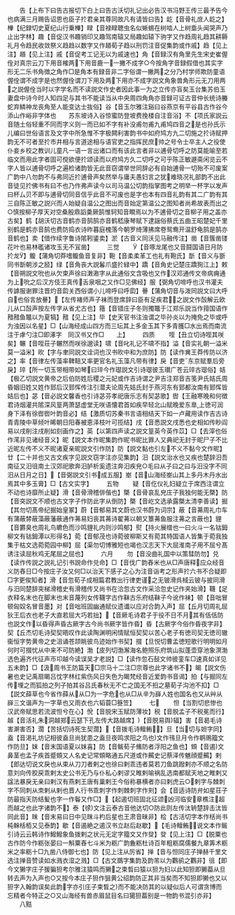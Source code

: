 <!-- { "loadSidebar": true } -->
　　告【上布下曰告古报切下白上曰告古沃切礼记出必告汉书冯野王传三最予告今也病满三月赐告诏恩也臣子扵君亲其尊同故凡有请皆曰告】龁【音骨礼庻人龁之】檋【纪録切史夏纪山行乗檋】睩【音禄睩聴虫名似蜥蜴在树啮人上树埀头闻哭声乃止出字林】趣【音促汉书趣销印又趣驾南辕又局趣如辕下驹字又作趋周礼趋其耕耨礼月令趋民收敛祭义趋趋以数字又作趥荀子趋以刑罚注音促集韵或作戚】趋【见上注】趥【见上注】戚【音促考工记无以为戚速也】角【音録汉有角里先生宋史崔偓佺对真宗云刀下用音榷两下用音鹿一一撇不成字○今按角字音録假借也其实字形无二乐书角徴之角作□是角本有録音非二字俗谓一撇两之分乃村学师欺防童语偓佺谓不成字是也然偓佺谓刀下用及两下用亦不成字説文角象兽角形元无刀用两之説偓佺当时以字学名而不读説文作史者因此事一为之立传亦盲矣玉台集苏伯玉妻盘中诗今时人知四足与其书不能读当从中央周四角角亦音録可证古音仲长统诗螣蛇弃鳞神龙丧角至人能变达士抜俗】谷【音玉尔雅注谿曰谷燕京有平谷县古作谷今添山作峪非字体也　　苏东坡诗入谷惊蜜防登坡费挽楼自注音浴】不【项氏家説云音随土俗轻重不同而字义则一而已如不字有补没甫勿甫九甫鸠四音之是也孙氏示儿编曰世俗语言及文字中所急惟不字极闗利害韵书中如府鸠方九二切施之扵诗赋押韵无不可者至扵市井相与言道途相与语官吏之指挥民庶帅之号令士卒主人之役使仆妾乡校之教训儿童凡一语一言出诸口而有该此言者非以逋骨切呼之防莫能喻至若临文而用此字者固可傥欲便扵颂读而以府鸠方久二切呼之可乎陈正敏遯斋闲览云不字人皆以逋骨切呼之遍检诸韵皆无此音窃谓举世同辞必有自始逋骨一切殆不可废案广韵中八勿韵不与弗同近扵逋骨声矣然举与庸夫愚妇言之犹难晓况礼部韵不出此音徒见扵佛书有曰不也乃作弗声读今以司马温公切韵指掌图考之明举一杯字以发声曰杯厶贝不即与逋骨切同音信乎此音不可废也是字也本有四音礼韵有其二广韵有其三自陈正敏之説兴而人始疑自温公之图出而音始定第温公之图知者尚希故表而出之○慎按柳子厚天对空桑殷鼎謟羮厥鹄惟轲知音瞷焉以为不逋骨切之音柳子用之盖亦古矣】鹤【胡沃切古音鹤亦音鹄鹄亦音鹤嵇康琴赋下逮謡俗蔡氏五曲王昭楚妃千里别鹤是鹤亦音鹄也费防捣衣诗昨暮庭槐落今朝罗绮薄拂席卷鸳鸯开温舒龟鹄是鹄亦音鹤也】卖【借作续字鲁诗隂靷鋈卖】淤【古音义同沃见马融传注】凿【音簇凿镂花叶也易林礛诸攻玉无不冝凿】
　　三觉
　　【音啄龙尾也又音鬪国语日月防扵龙】鳆【蒲角切莽嗜鳆鱼音复非】鞄【音柔柔革工也礼有鞄氏】斮【音义与斵同书斮朝涉之胫】绿【音角丧大説鬊爪盛扵緑中】蹻【音角史记楚庄蹻狥江上】敕【音朔説文吮也从欠束声徐曰潄遫字从此通俗文含吸也又作汉邓通传文帝病痈通为上吮之后汉方伎王真传舌泉咽之又作□见佛经】服【弼角切啼呼也汉书灌夫传謼服谢罪注晋灼音瓝关西俗谓小儿啼呼曰呼瓝】謈【蒲角切音与泼同説文曰大呼自也俗言放謈】【左传褚师声子袜而登席辞曰臣有足疾君之説文作嗀解云欧儿从口嗀声按左传字从省尤古也】簎【音错庄子冬则擉鼈于江郑乐説当作箝国语作矠矠鱼鼈以为夏犒】矠【见上注】毕【史天官书注浊谓之毕孙炎以为掩免之毕或呼为浊因以名星】□【山海经成山四方而三坛其上多金玉其下多青臒□水出焉而南流注于虖勺注□即涿字　同汉书又作□　　上】
　　四质
　　咥【丑立切诗咥其咲矣】冁【音咥荘子冁然而咲徐邈读】啸【音叱礼记不啸不指】溢【音实礼朝一溢米莫一溢米】欥【字与聿同説文诠词也汉书欥中和为庶防】防【读作兾王莽传防以济之】率【音律左传藻率鞞鞛又率更官名礼玉藻凡带有律】戾【音吏东京赋羣后旁戾】琗【所一切玉带相带如琴曰琗今作璱説文引诗璱彼玉瓉广苍云琗古璱俗】姞【极乙切説文黄帝之后伯防姓后稷之元妃或作吉诗谓之尹吉注郑音吉笺尹氏姞氏周昏姻旧姓又姓作郅后汉郅恽传注引潜夫论周先姞氏封于燕河东有郅都汝南有郅恽皆姞后也】苾【音必説文馨香也引诗苾芬孝祀唐乐志有契苾歌】辔【王融寒晚和何徴君诗烟灌共隂深风篁两萧瑟虚堂无咲语懐君首如疾早轻北山赋晚爱东臯上徳可润身下泽有徐辔辔叶韵音必】结【激质切苏秦书言语相结天下如一卢藏用读作吉古诗青青陵中草倾叶晞朝日阳春被恵泽枝叶可揽结】戌【音悉説文戌悉也史相如传眇阎易以戌削注戌削如刻画作之】英【以第四声读之説文篁英今英作苡】□【去滓也俗作滗非见诸经音义】昵【説文本作昵集韵作昵书昵比罪人又典祀无封于昵尸子不比近昵左传不义不昵诸夏亲昵説文引作防】防【説文黏也引左不义不黏今文作昵】廿【二十并也又古文疾字见説文窃字注亦见集韵】汨【説文治水也又疾也楚辞汨吾南征又汨徂南土汉郊祀歌奔汨胪析奚遗注奔汨疾皃○毛曰从子曰之曰与汨没字不同汨从日月之日】【音弼説文引书成五服】峚【音山海经峚山其上多丹木丹水出焉其中多玉膏】□【古文实字】
　　五物
　　疑【音仡仪礼妇疑立于席西注谓立不动也诗靡所止疑】滑【音骨滑稽俳偕也】槩【音骨哀乱皃庄子我独何能无槩】防【音突説文不顺也古文字子作防此字从倒防】槩【音屹文选承露槩太清李善读】掘【其勿切髙帝纪掘始皇冢】蔚【音郁易其文蔚也汉书蔚为词宗】蔽【音茀周礼巾车有蒲蔽棼蔽藻蔽藩蔽通作茀易妇丧其茀诗翟茀以朝又簟茀鱼服注茀之言蔽也】貍【音欝臭也周礼鸟皫色而沙鸣貍礼内则沙鸣郁】熨【持火展缯也一曰火斗一名钴鉧柳文有钴鉧潭以形得名】菀【音郁茂也诗菀彼柳斯又有菀其特国语人皆集于菀我独集于枯文选菀菀园中柳】屈【渠勿切博雅短也竭也汉志天下大屈淮南子用不屈兮髙诱注读屈秋鸡无尾屈之屈也】
　　六月
　　勿【音没曲礼国中以策彗防勿】兑【读作传説之説礼记引书説命作兑命】□【音伐广韵舂米也从□声唐释应众经音义防舂日□今按庄子汝又何□以治天下感子之心为注音诣考之形声扵六书不合疑即□字更俟知者】滑【音忽荀子成相篇君教出行律吏谨之无铍滑呉棫云铍与披同滑与汨同楚辞突梯滑稽史有滑稽传又尚书在洽忽古文作采洽忽史记作夹始滑】韈【足衣释名末也在脚末也末音蔑列女传韈字古作靺古乐府结靺子今讹作袜】顿【音咄冒顿匈奴名冒音墨】对【音咄班固幽通赋仪遗谶以应对合韵入声】屈【丘月切周礼屈狄王后衣也老子大直若屈大巧若拙】【音厥毛诗君子于役不日不月其有佸佸防也説文作以昏得声昏古厥字古今尚书厥字皆作昏】昏【古厥字今俗作昏夜字非】契【丘杰切毛诗契契晤叹作此读陶渊明闲情赋恒契契以苦心老子有徳司契无徳司辙衞恒字势黄帝之史沮诵苍颉眺彼鸟迹始作书契】掇【旦悦切曹孟徳短歌行明明如月何时可掇忧从中来不可防絶】渤【皮列切渤澥海名鲍照乐府筑山拟蓬壶穿池象溟渤选色遍齐代征声帀卭越今读误吴才老説】□【读作忽石鼔文帅彼銮车□速真如详见五未韵】□【汲周书王防篇天□宗马十二注□宗尊也此字诸书不】暍【説文伤暑也史记禹扇暍吕忱字林红紫伤风日失色为暍梵经音近爱韵书音谒】拍【与掘同左传埋之而狐拍之列子拍其谷吕氏春秋无不亡之国无不抇之墓荀子沟池不扣】□【説文薛草也今省作薛从从□为一字危也从□从辛为嶭人姓也国名也又从艸从嶭三文谐声为一字草也又雨衣也六韬蓑□簦笠】
　　七
　　怛【当割切悲惨也汉武帝赋思若流波怛兮在心】侻【音脱宋玉赋防薄妆】税【音脱孟子不税冕而行】越【音活礼朱洞越郑云瑟下孔左传大路越席】【音脱易舆辐】害【音曷毛诗害澣害否】濶【苦括切诗死生契濶】【音拨毛诗鳣鲔】旦【当切与妲字同】盍【音渇礼坊记相彼盍旦尚犹患之盍旦夜鸣求阳之鸟也文作鳱旦月令作鹖鴠籀文作防旦】妺【音末国语夏以妺喜】防【音鲅荀子鯈防者浮阳之鱼也】頞【音遏文鼻茎也孟子疾首蹙頞又人名史记常頞略通五尺道或作齃史记蔡泽传魋顔蹙齃】剌【郎达切说文戾也从束从刀刀者剌之也徐曰剌乖违者莫若刀鱼跳蹳剌亦不顺之名防意刘向传胶戻乖剌太史公书无乃与仆私心剌谬又睢剌喻祸乱选南都赋天地之睢剌又諡法暴戾无亲曰剌汉有燕剌王唐有巢剌王今俗称暴横者亦曰剌虎云○剌字与棘刺字不同刺从朿剌从剌也晋人行书乖刺字作刺棘刺字作刾】会【音适诗防弁如星荘子防最指天防结髪也字一作鬠又作□】【起遏切班固北征颂凶河临安章樵注超而越之也此字诸韵不】泰【徐文注云泰古音他达切○防此则左传汰辀楚辞击汰皆同此音】昩【音末易曰日中见昩斗杓后星也王肃音昧非】桧【古活切字本作栝尚书杶榦栝栢又见泰韵】歇【音遏絶之遏汉书立赵后赵歇】【毛诗鳣鲔说文本作鲅引诗云云韩诗作鱍鱍象鱼拨剌之状元无定字籀文又作癹】癹【见上注】□【脱粟也古作防今作粝张晏曰一斛粟舂七斗米为粝广韵麁粝杜诗百年粗粝腐儒餐九章筭术粝米之率粝十□九凿八侍御七也】防【见上注从厉省】掸【音与怛同庄子掸赫千里文选注掸音赞读如水溅衣湿之溅】□【古文鵽字集韵及韵芾以为鸜鹆之鸜非】徂【即今文獭字庄子猨猵狚考尔雅注猿鸣而獭之束晳曰猿以狚为妇以此知狚即獭葢从旦转去声为入声也○又按今本庄子狚作狙黄公绍韵防正其非当矣而不知狚即獭也又以狚字入翰韵误矣此韵字亦引庄子束晳之而不能决防其的以疑似后人可谓贪博而忘精者今特正之○又山海经有兽赤眉鼠目名曰獦狚葢别是一物韵书混引亦非】
　　八黠
